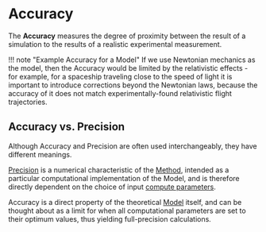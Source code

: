 # Accuracy

The **Accuracy** measures the degree of proximity between the result of a simulation to the results of a realistic experimental measurement.

!!! note "Example Accuracy for a Model"
    If we use Newtonian mechanics as the model, then the Accuracy would be limited by the relativistic effects - for example, for a spaceship traveling close to the speed of light it is important to introduce corrections beyond the Newtonian laws, because the accuracy of it does not match experimentally-found relativistic flight trajectories.

## Accuracy vs. Precision

Although Accuracy and Precision are often used interchangeably, they have different meanings. 

[Precision](../methods/precision.md) is a numerical characteristic of the [Method](../methods/overview.md), intended as a particular computational implementation of the Model, and is therefore directly dependent on the choice of input [compute parameters](../methods-directory/pseudopotential/parameters.md).  

Accuracy is a direct property of the theoretical [Model](parameters.md) itself, and can be thought about as a limit for when all computational parameters are set to their optimum values, thus yielding full-precision calculations. 
